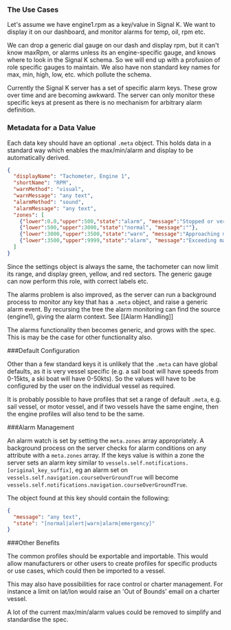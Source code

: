 ### The Use Cases

Let's assume we have engine1.rpm as a key/value in Signal K. We want to display it on our dashboard, and monitor alarms for temp, oil, rpm etc.

We can drop a generic dial gauge on our dash and display rpm, but it can't know maxRpm, or alarms unless its an engine-specific gauge, and knows where to look in the Signal K schema. So we will end up with a profusion of role specific gauges to maintain. We also have non standard key names for max, min, high, low, etc. which pollute the schema.

Currently the Signal K server has a set of specific alarm keys. These grow over time and are becoming awkward. The server can only monitor these specific keys at present as there is no mechanism for arbitrary alarm definition.

### Metadata for a Data Value

Each data key should have an optional ```.meta``` object. This holds data in a standard way which enables the max/min/alarm and display to be automatically derived.
```json
{
  "displayName": "Tachometer, Engine 1",
  "shortName": "RPM",
  "warnMethod": "visual",
  "warnMessage": "any text",
  "alarmMethod": "sound",
  "alarmMessage": "any text",
  "zones": [
    {"lower":0.0,"upper":500,"state":"alarm", "message":"Stopped or very slow Rpm"},
    {"lower":500,"upper":3000,"state":"normal", "message":""},
    {"lower":3000,"upper":3500,"state":"warn", "message":"Approaching maximum rpm"},
    {"lower":3500,"upper":9999,"state":"alarm", "message":"Exceeding maximum rpm"}
  ]
}
```
Since the settings object is always the same, the tachometer can now limit its range, and display green, yellow, and red sectors. The generic gauge can now perform this role, with correct labels etc.

The alarms problem is also improved, as the server can run a background process to monitor any key that has a ```.meta``` object, and raise a generic alarm event. By recursing the tree the alarm monitoring can find the source (engine1), giving the alarm context. See [[Alarm Handling]]

The alarms functionality then becomes generic, and grows with the spec. This is may be the case for other functionality also.

###Default Configuration

Other than a few standard keys it is unlikely that the ```.meta``` can have global defaults, as it is very vessel specific (e.g. a sail boat will have speeds from 0-15kts, a ski boat will have 0-50kts). So the values will have to be configured by the user on the individual vessel as required.

It is probably possible to have profiles that set a range of default ```.meta```, e.g. sail vessel, or motor vessel, and if two vessels have the same engine, then the engine profiles will also tend to be the same.

###Alarm Management

An alarm watch is set by setting the `meta.zones` array appropriately. A background process on the server checks for alarm conditions on any attribute with a `meta.zones` array. If the keys value is within a zone the server sets an alarm key similar to `vessels.self.notifications.[original_key_suffix]`, eg an alarm set on `vessels.self.navigation.courseOverGroundTrue` will become `vessels.self.notifications.navigation.courseOverGroundTrue`.

The object found at this key should contain the following:
```json
{
  "message": "any text",
  "state": "[normal|alert|warn|alarm|emergency]"
}
```
###Other Benefits

The common profiles should be exportable and importable. This would allow manufacturers or other users to create profiles for specific products or use cases, which could then be imported to a vessel.

This may also have possibilities for race control or charter management. For instance a limit on lat/lon would raise an 'Out of Bounds' email on a charter vessel.

A lot of the current max/min/alarm values could be removed to simplify and standardise the spec.